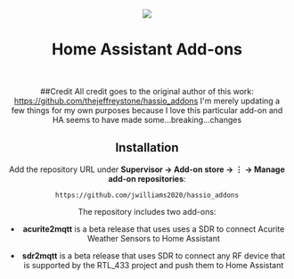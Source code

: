 <div align="center">
<img src="images/slacker_labs.png">
<h1>Home Assistant Add-ons</h1>
<br>

##Credit
All credit goes to the original author of this work:     https://github.com/thejeffreystone/hassio_addons 
I'm merely updating a few things for my own purposes because I love this particular add-on and HA seems to have made some...breaking...changes

## Installation

Add the repository URL under **Supervisor → Add-on store → ⋮ → Manage add-on repositories**:

    https://github.com/jwilliams2020/hassio_addons

The repository includes two add-ons:

- **acurite2mqtt** is a beta release that uses uses a SDR to connect Acurite Weather Sensors to Home Assistant
    
- **sdr2mqtt** is a beta release that uses SDR to connect any RF device that is supported by the RTL_433 project and push them to Home Assistant
